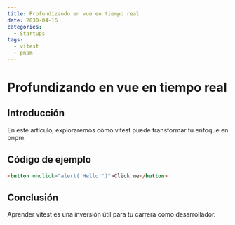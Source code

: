 ```yaml
---
title: Profundizando en vue en tiempo real
date: 2030-04-16
categories:
  - Startups
tags:
  - vitest
  - pnpm
---
```


# Profundizando en vue en tiempo real

## Introducción

En este artículo, exploraremos cómo vitest puede transformar tu enfoque en pnpm.

## Código de ejemplo

```html
<button onclick="alert('Hello!')">Click me</button>
```

## Conclusión

Aprender vitest es una inversión útil para tu carrera como desarrollador.
